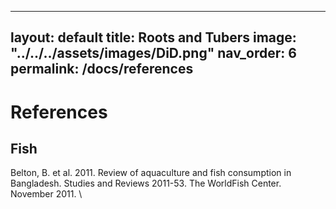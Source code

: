 
---
layout: default
title: Roots and Tubers
image: "../../../assets/images/DiD.png"
nav_order: 6
permalink: /docs/references
---

# References

## Fish
Belton, B. et al. 2011. Review of aquaculture and fish
consumption in Bangladesh. Studies and Reviews
2011-53. The WorldFish Center. November 2011.
\\
